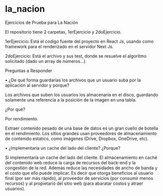 # la_nacion
Ejercicios de Prueba para La Nación

El repositorio tiene 2 carpetas, 1erEjercicio y 2doEjercicio.

1erEjercicio: Está el codigo fuente del proyecto en React Js, usando como framework para el renderizado en el servidor Next Js.

2doEjercicio: Está el archivo y sus test, donde se resuelve el algoritmo solicitado (dado un array de números...).


Preguntas a Responder

•	¿De qué forma guardarías los archivos que un usuario suba por la aplicación al servidor y porque?

Los archivos que suben los usuarios los almacenaría en el disco, guardando solamente una referencia a la posición de la imagen en una tabla. 

¿Por qué? 

Por rendimiento.

Extraer contenido pesado de una base de datos es un gran cuello de botella en el rendimiento. Los sitios grandes usan proveedores de almacenamiento de contenido estatico, como imágenes (Drive, Dropbox, OneDrive, etc). 

•	¿Implementaría un cache del lado del cliente? ¿Porque?

Si implementaría un cache del lado del cliente. El almacenamiento en caché del contenido web reduce la carga de recursos del back-end y la congestión de la red. Además reduce las necesidades de ancho de banda y el costo que ello puede implicar. Es decir que otorga beneficios al usuario final (por ser más rápido), al proveedor de servicios (por consumir menos recursos) y al propietario del sitio web (para abaratar costos y atraer usuarios).

